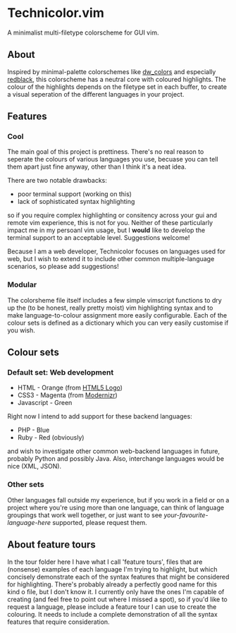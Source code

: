 Technicolor.vim
===============

A minimalist multi-filetype colorscheme for GUI vim.


About
-----

Inspired by minimal-palette colorschemes like [dw_colors](http://sites.google.com/site/dwcolors/)
and especially [redblack](https://github.com/rdineiu/vim-redblack), this colorscheme has a neutral
core with coloured highlights. The colour of the highlights depends on the filetype set in each buffer,
to create a visual seperation of the different languages in your project.


Features
--------

### Cool

The main goal of this project is prettiness. There's no real reason to seperate the colours of various
languages you use, becuase you can tell them apart just fine anyway, other than I think it's a neat idea.

There are two notable drawbacks:

* poor terminal support (working on this)
* lack of sophisticated syntax highlighting

so if you require complex highlighting or consitency across your gui and remote vim experience, 
this is not for you. Neither of these particularly impact me in my persoanl vim usage, but I **would** 
like to develop the terminal support to an acceptable level. Suggestions welcome!

Because I am a web developer, Technicolor focuses on languages used for web, but I wish to extend 
it to include other common multiple-language scenarios, so please add suggestions!


### Modular

The colorsheme file itself includes a few simple vimscript functions to dry up the (to be honest, 
really pretty moist) vim highlighting syntax and to make language-to-colour assignment more easily 
configurable. Each of the colour sets is defined as a dictionary which you can very easily customise 
if you wish.


Colour sets
-----------

### Default set: Web development

* HTML - Orange (from [HTML5 Logo](http://www.w3.org/html/logo))
* CSS3 - Magenta (from [Modernizr](http://www.modernizr.com))
* Javascript - Green

Right now I intend to add support for these backend languages:

* PHP - Blue
* Ruby - Red (obviously)

and wish to investigate other common web-backend languages in future, probably Python and possibly Java.
Also, interchange languages would be nice (XML, JSON).

### Other sets

Other languages fall outside my experience, but if you work in a field or on a project where you're 
using more than one language, can think of language groupings that work well together, or just want 
to see *your-favourite-language-here* supported, please request them.



## About feature tours

In the tour folder here I have what I call 'feature tours', files that are (nonsense) examples of each 
language I'm trying to highlight, but which concisely demonstrate each of the syntax features that might
be considered for highlighting. There's probably already a perfectly good name for this kind o file, but 
I don't know it. I currently only have the ones I'm capable of creating (and feel free to point out where 
I missed a spot), so if you'd like to request a language, please include a feature tour I can use to create 
the colouring. 
It needs to include a complete demonstration of all the syntax features that require consideration.


